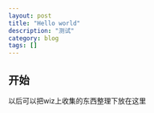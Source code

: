 ```yaml
---
layout: post
title: "Hello world"
description: "测试"
category: blog
tags: []
---
```

开始
-------
以后可以把wiz上收集的东西整理下放在这里
